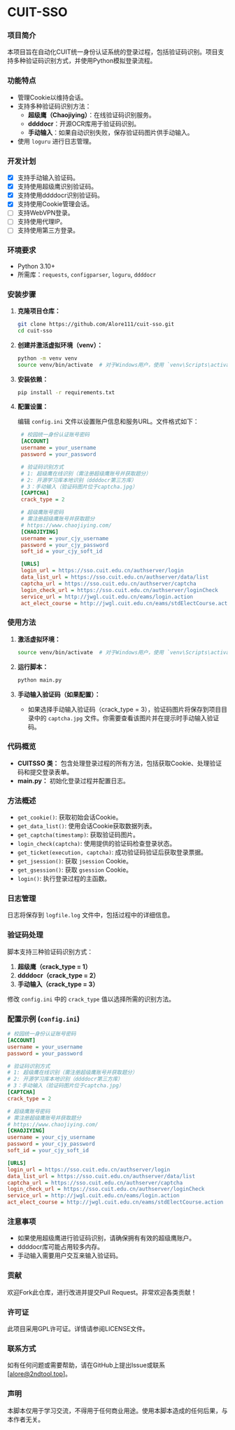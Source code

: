 # CUIT-SSO

### 项目简介

本项目旨在自动化CUIT统一身份认证系统的登录过程，包括验证码识别。项目支持多种验证码识别方式，并使用Python模拟登录流程。

### 功能特点

- 管理Cookie以维持会话。
- 支持多种验证码识别方法：
  - **超级鹰（Chaojiying）**：在线验证码识别服务。
  - **ddddocr**：开源OCR库用于验证码识别。
  - **手动输入**：如果自动识别失败，保存验证码图片供手动输入。
- 使用 `loguru` 进行日志管理。

### 开发计划

- [x] 支持手动输入验证码。
- [x] 支持使用超级鹰识别验证码。
- [x] 支持使用ddddocr识别验证码。
- [x] 支持使用Cookie管理会话。
- [ ] 支持WebVPN登录。
- [ ] 支持使用代理IP。
- [ ] 支持使用第三方登录。

### 环境要求

- Python 3.10+
- 所需库：`requests`, `configparser`, `loguru`, `ddddocr`

### 安装步骤

1. **克隆项目仓库：**
   ```sh
   git clone https://github.com/Alore111/cuit-sso.git
   cd cuit-sso
   ```

2. **创建并激活虚拟环境（venv）：**
   ```sh
   python -m venv venv
   source venv/bin/activate  # 对于Windows用户，使用 `venv\Scripts\activate`
   ```

3. **安装依赖：**
   ```sh
   pip install -r requirements.txt
   ```

4. **配置设置：**

   编辑 `config.ini` 文件以设置账户信息和服务URL。文件格式如下：

   ```ini
    # 校园统一身份认证账号密码
    [ACCOUNT]
    username = your_username
    password = your_password

    # 验证码识别方式
    # 1: 超级鹰在线识别（需注册超级鹰账号并获取题分）
    # 2: 开源学习库本地识别（ddddocr第三方库）
    # 3：手动输入（验证码图片位于captcha.jpg）
    [CAPTCHA]
    crack_type = 2

    # 超级鹰账号密码
    # 需注册超级鹰账号并获取题分
    # https://www.chaojiying.com/
    [CHAOJIYING]
    username = your_cjy_username
    password = your_cjy_password
    soft_id = your_cjy_soft_id

    [URLS]
    login_url = https://sso.cuit.edu.cn/authserver/login
    data_list_url = https://sso.cuit.edu.cn/authserver/data/list
    captcha_url = https://sso.cuit.edu.cn/authserver/captcha
    login_check_url = https://sso.cuit.edu.cn/authserver/loginCheck
    service_url = http://jwgl.cuit.edu.cn/eams/login.action
    act_elect_course = http://jwgl.cuit.edu.cn/eams/stdElectCourse.action
   ```

### 使用方法

1. **激活虚拟环境：**
   ```sh
   source venv/bin/activate  # 对于Windows用户，使用 `venv\Scripts\activate`
   ```

2. **运行脚本：**
   ```sh
   python main.py
   ```

3. **手动输入验证码（如果配置）：**
   - 如果选择手动输入验证码（crack_type = 3），验证码图片将保存到项目目录中的 `captcha.jpg` 文件。你需要查看该图片并在提示时手动输入验证码。

### 代码概览

- **CUITSSO 类：** 包含处理登录过程的所有方法，包括获取Cookie、处理验证码和提交登录表单。
- **main.py：** 初始化登录过程并配置日志。

### 方法概述

- `get_cookie()`: 获取初始会话Cookie。
- `get_data_list()`: 使用会话Cookie获取数据列表。
- `get_captcha(timestamp)`: 获取验证码图片。
- `login_check(captcha)`: 使用提供的验证码检查登录状态。
- `get_ticket(execution, captcha)`: 成功验证码验证后获取登录票据。
- `get_jsession()`: 获取 `jsession` Cookie。
- `get_gsession()`: 获取 `gsession` Cookie。
- `login()`: 执行登录过程的主函数。

### 日志管理

日志将保存到 `logfile.log` 文件中，包括过程中的详细信息。

### 验证码处理

脚本支持三种验证码识别方式：

1. **超级鹰（crack_type = 1）**
2. **ddddocr（crack_type = 2）**
3. **手动输入（crack_type = 3）**

修改 `config.ini` 中的 `crack_type` 值以选择所需的识别方法。

### 配置示例 (`config.ini`)

```ini
# 校园统一身份认证账号密码
[ACCOUNT]
username = your_username
password = your_password

# 验证码识别方式
# 1: 超级鹰在线识别（需注册超级鹰账号并获取题分）
# 2: 开源学习库本地识别（ddddocr第三方库）
# 3：手动输入（验证码图片位于captcha.jpg）
[CAPTCHA]
crack_type = 2

# 超级鹰账号密码
# 需注册超级鹰账号并获取题分
# https://www.chaojiying.com/
[CHAOJIYING]
username = your_cjy_username
password = your_cjy_password
soft_id = your_cjy_soft_id

[URLS]
login_url = https://sso.cuit.edu.cn/authserver/login
data_list_url = https://sso.cuit.edu.cn/authserver/data/list
captcha_url = https://sso.cuit.edu.cn/authserver/captcha
login_check_url = https://sso.cuit.edu.cn/authserver/loginCheck
service_url = http://jwgl.cuit.edu.cn/eams/login.action
act_elect_course = http://jwgl.cuit.edu.cn/eams/stdElectCourse.action
```

### 注意事项

- 如果使用超级鹰进行验证码识别，请确保拥有有效的超级鹰账户。
- ddddocr库可能占用较多内存。
- 手动输入需要用户交互来输入验证码。

### 贡献

欢迎Fork此仓库，进行改进并提交Pull Request。非常欢迎各类贡献！

### 许可证

此项目采用GPL许可证。详情请参阅LICENSE文件。

### 联系方式

如有任何问题或需要帮助，请在GitHub上提出Issue或联系 [alore@2ndtool.top]。

### 声明

本脚本仅用于学习交流，不得用于任何商业用途。使用本脚本造成的任何后果，与本作者无关。